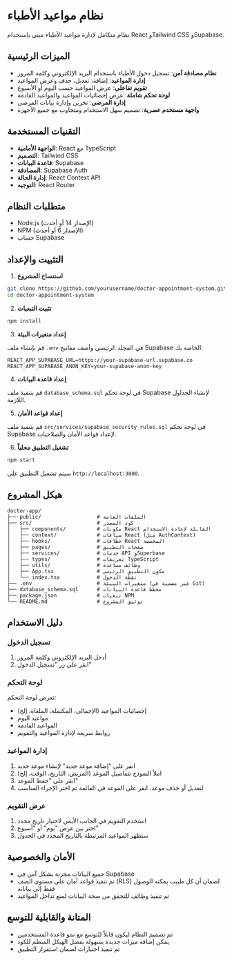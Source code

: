 # نظام مواعيد الأطباء

نظام متكامل لإدارة مواعيد الأطباء مبني باستخدام React وTailwind CSS وSupabase.

## الميزات الرئيسية

- **نظام مصادقة آمن**: تسجيل دخول الأطباء باستخدام البريد الإلكتروني وكلمة المرور
- **إدارة المواعيد**: إضافة، تعديل، حذف وعرض المواعيد
- **تقويم تفاعلي**: عرض المواعيد حسب اليوم أو الأسبوع
- **لوحة تحكم شاملة**: عرض إحصائيات المواعيد والمواعيد القادمة
- **إدارة المرضى**: تخزين وإدارة بيانات المرضى
- **واجهة مستخدم عصرية**: تصميم سهل الاستخدام ومتجاوب مع جميع الأجهزة

## التقنيات المستخدمة

- **الواجهة الأمامية**: React مع TypeScript
- **التصميم**: Tailwind CSS
- **قاعدة البيانات**: Supabase
- **المصادقة**: Supabase Auth
- **إدارة الحالة**: React Context API
- **التوجيه**: React Router

## متطلبات النظام

- Node.js (الإصدار 14 أو أحدث)
- NPM (الإصدار 6 أو أحدث)
- حساب Supabase

## التثبيت والإعداد

1. **استنساخ المشروع**

```bash
git clone https://github.com/yourusername/doctor-appointment-system.git
cd doctor-appointment-system
```

2. **تثبيت التبعيات**

```bash
npm install
```

3. **إعداد متغيرات البيئة**

قم بإنشاء ملف `.env` في المجلد الرئيسي وأضف مفاتيح Supabase الخاصة بك:

```
REACT_APP_SUPABASE_URL=https://your-supabase-url.supabase.co
REACT_APP_SUPABASE_ANON_KEY=your-supabase-anon-key
```

4. **إعداد قاعدة البيانات**

قم بتنفيذ ملف `database_schema.sql` في لوحة تحكم Supabase لإنشاء الجداول اللازمة.

5. **إعداد قواعد الأمان**

قم بتنفيذ ملف `src/services/supabase_security_rules.sql` في لوحة تحكم Supabase لإعداد قواعد الأمان والصلاحيات.

6. **تشغيل التطبيق محلياً**

```bash
npm start
```

سيتم تشغيل التطبيق على `http://localhost:3000`.

## هيكل المشروع

```
doctor-app/
├── public/                  # الملفات العامة
├── src/                     # كود المصدر
│   ├── components/          # مكونات React القابلة لإعادة الاستخدام
│   ├── context/             # سياقات React (مثل AuthContext)
│   ├── hooks/               # خطافات React المخصصة
│   ├── pages/               # صفحات التطبيق
│   ├── services/            # خدمات API وSuperbase
│   ├── types/               # تعريفات TypeScript
│   ├── utils/               # وظائف مساعدة
│   ├── App.tsx              # مكون التطبيق الرئيسي
│   └── index.tsx            # نقطة الدخول
├── .env                     # متغيرات البيئة (غير مضمنة في Git)
├── database_schema.sql      # مخطط قاعدة البيانات
├── package.json             # تبعيات NPM
└── README.md                # توثيق المشروع
```

## دليل الاستخدام

### تسجيل الدخول

1. أدخل البريد الإلكتروني وكلمة المرور
2. انقر على زر "تسجيل الدخول"

### لوحة التحكم

تعرض لوحة التحكم:
- إحصائيات المواعيد (الإجمالي، المكتملة، الملغاة، إلخ)
- مواعيد اليوم
- المواعيد القادمة
- روابط سريعة لإدارة المواعيد والتقويم

### إدارة المواعيد

1. انقر على "إضافة موعد جديد" لإنشاء موعد جديد
2. املأ النموذج بتفاصيل الموعد (المريض، التاريخ، الوقت، إلخ)
3. انقر على "حفظ الموعد"
4. لتعديل أو حذف موعد، انقر على الموعد في القائمة ثم اختر الإجراء المناسب

### عرض التقويم

1. استخدم التقويم في الجانب الأيمن لاختيار تاريخ محدد
2. اختر بين عرض "يوم" أو "أسبوع"
3. ستظهر المواعيد المرتبطة بالتاريخ المحدد في الجدول

## الأمان والخصوصية

- جميع البيانات مخزنة بشكل آمن في Supabase
- تم تنفيذ قواعد أمان على مستوى الصف (RLS) لضمان أن كل طبيب يمكنه الوصول فقط إلى بياناته
- تم تنفيذ وظائف للتحقق من صحة البيانات لمنع تداخل المواعيد

## المتانة والقابلية للتوسع

- تم تصميم النظام ليكون قابلاً للتوسع مع نمو قاعدة المستخدمين
- يمكن إضافة ميزات جديدة بسهولة بفضل الهيكل المنظم للكود
- تم تنفيذ اختبارات لضمان استقرار التطبيق
